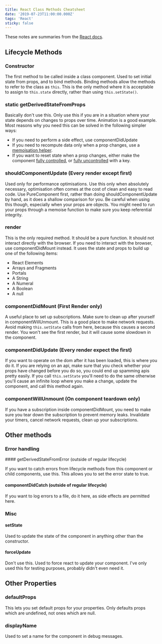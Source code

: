 ```yaml
---
title: React Class Methods Cheatsheet
date: '2019-07-23T11:00:00.000Z'
tags: 'React'
sticky: false
---
```


These notes are summaries from the [React docs](https://reactjs.org/docs/react-component.html).

## Lifecycle Methods

### Constructor

The first method to be called inside a class component.  Used to set initial state from props,
and to bind methods. Binding methods allow the methods to refer to the class as `this`.
This is the only method where it is acceptable to assign to `this.state` directly, rather
than using `this.setState()`.

### static getDerivedStateFromProps

Basically don't use this. Only use this if you are in a situation where your state
depends on changes to props over time. Animation is a good example. Most reasons
why you need this can be solved in the following simpler ways:

* If you need to perform a side effect, use componentDidUpdate
* If you need to recompute data only when a prop changes, use a [memoisation helper](https://www.npmjs.com/package/memoize-one).
* If you want to reset state when a prop changes, either make the component [fully controlled](https://reactjs.org/blog/2018/06/07/you-probably-dont-need-derived-state.html#recommendation-fully-controlled-component),
or [fully uncontrolled](https://reactjs.org/blog/2018/06/07/you-probably-dont-need-derived-state.html#recommendation-fully-uncontrolled-component-with-a-key) with a key.

### shouldComponentUpdate (Every render except first)

Used only for performance optimisations. Use this only when absolutely necessary,
optimisation often comes at the cost of clean and easy to read code. Use PureComponent
first, rather than doing shouldComponentUpdate by hand, as it does a shallow comparison
for you. Be careful when using this though, especially when your props are objects. You might
need to run your props through a memoise function to make sure you keep referential integrity.

### render

This is the only required method. It should be a pure function. It should not interact directly
with the browser. If you need to interact with the browser, use componentDidMount instead.
It uses the state and props to build up one of the following items:

* React Elements
* Arrays and Fragments
* Portals
* A String
* A Numeral
* A Boolean
* A null

### componentDidMount (First Render only)

A useful place to set up subscriptions. Make sure to clean up after yourself in componentWillUnmount.
This is a good place to make network requests. Avoid making `this.setState` calls from here, because
this causes a second render. You won't see the first render, but it will cause some slowdown in the
component.

### componentDidUpdate (Every render expect the first)

If you want to operate on the dom after it has been loaded, this is where you do it. If you are
relying on an api, make sure that you check whether your props have changed before you do so,
you could end up spamming apis pretty easily. If you call `this.setState` you'll need to do the same
otherwise you'll cause an infinite loop where you make a change, update the component, and call
this method again.

### componentWillUnmount (On component teardown only)

If you have a subscription inside componentDidMount, you need to make sure you tear down the subscription
to prevent memory leaks. Invalidate your timers, cancel network requests, clean up your subscriptions.

## Other methods

### Error handling

#### getDerivedStateFromError (outside of regular lifecycle)

If you want to catch errors from lifecycle methods from this component or child components, use this.
This allows you to set the error state to true.

#### componentDidCatch (outside of regular lifecycle)

If you want to log errors to a file, do it here, as side effects are permitted here.

### Misc

#### setState

Used to update the state of the component in anything other than the constructor.

#### forceUpdate

Don't use this. Used to force react to update your component. I've only used this
for testing purposes, probably didn't even need it.

## Other Properties

### defaultProps

This lets you set default props for your properties. Only defaults props which
are undefined, not ones which are null.

### displayName

Used to set a name for the component in debug messages.

